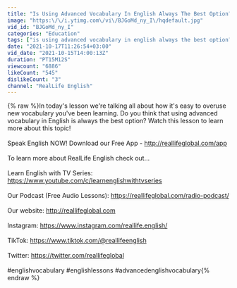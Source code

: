 ```yaml
---
title: "Is Using Advanced Vocabulary In English Always The Best Option?"
image: "https:\/\/i.ytimg.com\/vi\/BJGoMd_ny_I\/hqdefault.jpg"
vid_id: "BJGoMd_ny_I"
categories: "Education"
tags: ["is using advanced vocabulary in english always the best option?","advanced words in english","english"]
date: "2021-10-17T11:26:54+03:00"
vid_date: "2021-10-15T14:00:13Z"
duration: "PT15M12S"
viewcount: "6886"
likeCount: "545"
dislikeCount: "3"
channel: "RealLife English"
---
```

{% raw %}In today's lesson we're talking all about how it's easy to overuse new vocabulary you've been learning. Do you think that using advanced vocabulary in English is always the best option? Watch this lesson to learn more about this topic!<br /><br />Speak English NOW! Download our Free App - <a rel="nofollow" target="blank" href="http://reallifeglobal.com/app">http://reallifeglobal.com/app</a><br /><br />To learn more about RealLife English check out...<br /><br />Learn English with TV Series: <a rel="nofollow" target="blank" href="https://www.youtube.com/c/learnenglishwithtvseries">https://www.youtube.com/c/learnenglishwithtvseries</a><br /><br />Our Podcast (Free Audio Lessons): <a rel="nofollow" target="blank" href="https://reallifeglobal.com/radio-podcast/">https://reallifeglobal.com/radio-podcast/</a><br /><br />Our website: <a rel="nofollow" target="blank" href="http://reallifeglobal.com">http://reallifeglobal.com</a><br /><br />Instagram: <a rel="nofollow" target="blank" href="https://www.instagram.com/reallife.english/">https://www.instagram.com/reallife.english/</a><br /><br />TikTok: <a rel="nofollow" target="blank" href="https://www.tiktok.com/@reallifeenglish">https://www.tiktok.com/@reallifeenglish</a><br /><br />Twitter: <a rel="nofollow" target="blank" href="https://twitter.com/reallifeglobal">https://twitter.com/reallifeglobal</a><br /><br />#englishvocabulary #englishlessons #advancedenglishvocabulary{% endraw %}
